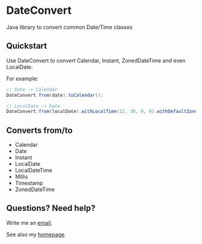 # DateConvert

Java library to convert common Date/Time classes

## Quickstart

Use DateConvert to convert Calendar, Instant, ZonedDateTime and even LocalDate.

For example:
```java
// Date -> Calendar
DateConvert.from(date).toCalendar();

// LocalDate -> Date
DateConvert.from(localDate).withLocalTime(12, 30, 0, 0).withDefaultZoneId().toDate()
```

## Converts from/to
- Calendar
- Date
- Instant
- LocalDate
- LocalDateTime
- Millis
- Timestamp
- ZonedDateTime

## Questions? Need help?
Write me an [email](mailto:michael.kosin@java-blick.com?Subject=DateConvert).

See also my [homepage](https://www.java-blick.com).


